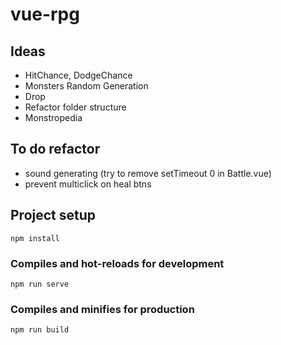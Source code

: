 # vue-rpg
## Ideas
- HitChance, DodgeChance
- Monsters Random Generation
- Drop
- Refactor folder structure
- Monstropedia

## To do refactor
- sound generating (try to remove setTimeout 0 in Battle.vue)
- prevent multiclick on heal btns

## Project setup
```
npm install
```

### Compiles and hot-reloads for development
```
npm run serve
```

### Compiles and minifies for production
```
npm run build
```

